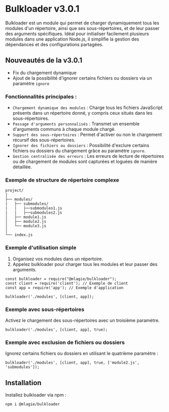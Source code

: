 # Bulkloader v3.0.1

Bulkloader est un module qui permet de charger dynamiquement tous les modules d'un répertoire, ainsi que ses sous-répertoires, et de leur passer des arguments spécifiques. Idéal pour initialiser facilement plusieurs modules dans une application Node.js, il simplifie la gestion des dépendances et des configurations partagées.

## Nouveautés de la v3.0.1
* Fix du chargement dynamique
* Ajout de la possibilité d'ignorer certains fichiers ou dossiers via un paramètre `ignore`

### Fonctionnalités principales :
* `Chargement dynamique des modules` : Charge tous les fichiers JavaScript présents dans un répertoire donné, y compris ceux situés dans les sous-répertoires.
* `Passage d'arguments personnalisés` : Transmet un ensemble d'arguments communs à chaque module chargé.
* `Support des sous-répertoires` : Permet d'activer ou non le chargement récursif des sous-répertoires.
* `Ignorer des fichiers ou dossiers` : Possibilité d'exclure certains fichiers ou dossiers du chargement grâce au paramètre `ignore`.
* `Gestion centralisée des erreurs` : Les erreurs de lecture de répertoires ou de chargement de modules sont capturées et loguées de manière détaillée.

### Exemple de structure de répertoire complexe
```
project/
|
├── modules/
|   ├── submodules/
|   |   ├──submodules1.js
|   |   ├──submodules2.js
│   ├── module1.js
│   ├── module2.js
│   └── module3.js
│
└── index.js
```

### Exemple d'utilisation simple
1. Organisez vos modules dans un répertoire.
2. Appelez bulkloader pour charger tous les modules et leur passer des arguments.
```
const bulkloader = require("@mlagie/bulkloader");
const client = require('client'); // Exemple de client
const app = require('app'); // Exemple d'application

bulkloader('./modules', [client, app]);
```
### Exemple avec sous-répertoires
Activez le chargement des sous-répertoires avec un troisième paramètre.
```
bulkloader('./modules', [client, app], true);
```
### Exemple avec exclusion de fichiers ou dossiers
Ignorez certains fichiers ou dossiers en utilisant le quatrième paramètre :
```
bulkloader('./modules', [client, app], true, ['module2.js', 'submodules']);
```
## Installation
Installez bulkloader via npm :
```
npm i @mlagie/bulkloader
```
